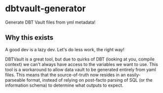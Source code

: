# dbtvault-generator
Generate DBT Vault files from yml metadata!

## Why this exists
A good dev is a lazy dev. Let's do less work, the right way!

DBTVault is a great tool, but due to quirks of DBT (looking at you, compile context) we can't always have access to the variables we want to use. This tool is a workaround to allow data vault to be generated entirely from yaml files. This means that the source-of-truth now resides in an easily-parseable format, instead of relying on post-facto parsing of SQL (or the information schema) to determine what outputs to expect.
